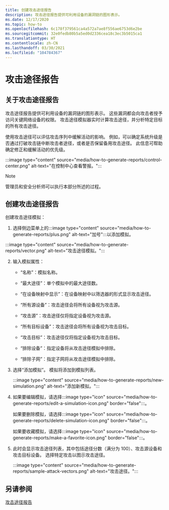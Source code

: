 ```yaml
---
title: 创建攻击途径报告
description: 攻击途径报告提供可利用设备的漏洞链的图形表示。
ms.date: 12/17/2020
ms.topic: how-to
ms.openlocfilehash: 6c178f379561ca4a572a7ae8f556ae6753d6e2be
ms.sourcegitcommit: 32e0fedb80b5a5ed0d2336cea18c3ec3b5015ca1
ms.translationtype: HT
ms.contentlocale: zh-CN
ms.lasthandoff: 03/30/2021
ms.locfileid: "104784367"
---
```

# <a name="attack-vector-reporting"></a>攻击途径报告

## <a name="about-attack-vector-reports"></a>关于攻击途径报告

攻击途径报告提供可利用设备的漏洞链的图形表示。 这些漏洞都会向攻击者授予访问关键网络设备的权限。 攻击途径模拟器实时计算攻击途径，并分析特定目标的所有攻击途径。

使用攻击途径可以评估攻击序列中缓解活动的影响。 例如，可以确定系统升级是否通过打破攻击链中断攻击者途径，或者是否保留备用攻击途径。 此信息可帮助确定修正和缓解活动的优先级。

:::image type="content" source="media/how-to-generate-reports/control-center.png" alt-text="在控制中心查看警报。":::

> [!NOTE]
> 管理员和安全分析师可以执行本部分所述的过程。

## <a name="create-an-attack-vector-report"></a>创建攻击途径报告

创建攻击途径模拟：

1. 选择侧边菜单上的:::image type="content" source="media/how-to-generate-reports/plus.png" alt-text="加号":::以添加模拟。

 :::image type="content" source="media/how-to-generate-reports/vector.png" alt-text="攻击途径模拟。":::

2. 输入模拟属性：

   - “名称”：模拟名称。

   - “最大途径”：单个模拟中的最大途径数。

   - “在设备映射中显示”：在设备映射中以筛选器的形式显示攻击途径。

   - “所有源设备”：攻击途径会将所有设备视为攻击源。

   - “攻击源”：攻击途径仅将指定设备视为攻击源。

   - “所有目标设备”：攻击途径会将所有设备视为攻击目标。

   - “攻击目标”：攻击途径仅将指定设备视为攻击目标。

   - “排除设备”：指定设备将从攻击途径模拟中排除。

   - “排除子网”：指定子网将从攻击途径模拟中排除。

3. 选择“添加模拟”。 模拟将添加到模拟列表。

   :::image type="content" source="media/how-to-generate-reports/new-simulation.png" alt-text="添加新模拟。":::

4. 如果要编辑模拟，请选择:::image type="icon" source="media/how-to-generate-reports/edit-a-simulation-icon.png" border="false":::。

   如果要删除模拟，请选择:::image type="icon" source="media/how-to-generate-reports/delete-simulation-icon.png" border="false":::。

   如果要收藏模拟，请选择:::image type="icon" source="media/how-to-generate-reports/make-a-favorite-icon.png" border="false":::。

5. 此时会显示攻击途径列表，其中包括途径分数（满分为 100）、攻击源设备和攻击目标设备。 选择特定攻击以图示攻击途径。

   :::image type="content" source="media/how-to-generate-reports/sample-attack-vectors.png" alt-text="攻击途径。":::

## <a name="see-also"></a>另请参阅

[攻击途径报告](how-to-create-attack-vector-reports.md)


